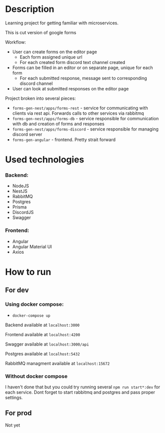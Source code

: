# Description

Learning project for getting familiar with microservices.

This is cut version of google forms

Workflow: 
- User can create forms on the editor page
    - Each form assigned unique url
    - For each created form discord text channel created
- Forms can be filled in an editor or on separate page, unique for each form
    - For each submitted response, message sent to corresponding discord channel 
- User can look at submitted responses on the editor page

Project broken into several pieces:
- ```forms-gen-nest/apps/forms-rest``` - service for communicating with clients via rest api. Forwards calls to other services via rabbitmq
- ```forms-gen-nest/apps/forms-db``` - service responsible for communication with db and creation of forms and responses
- ```forms-gen-nest/apps/forms-discord``` - service responsible for managing discord server
- ```forms-gen-angular``` - frontend. Pretty strait forward

# Used technologies

### Backend:
- NodeJS
- NestJS
- RabbitMQ
- Postgres
- Prisma
- DiscordJS
- Swagger

### Frontend:
- Angular
- Angular Material UI
- Axios

# How to run

## For dev

### Using docker compose:
- ```docker-compose up```

Backend available at ```localhost:3000```

Frontend available at ```localhost:4200```

Swagger available at ```localhost:3000/api```

Postgres available at ```localhost:5432```

RabbitMQ managment available at ```localhost:15672```

### Without docker compose

I haven't done that but you could try running several ```npm run start*:dev``` for each service. Dont forget to start rabbitmq and postgres and pass proper settings.

## For prod

Not yet
